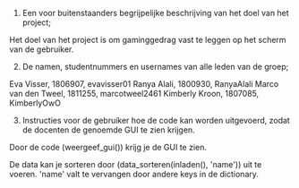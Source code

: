 1. Een voor buitenstaanders begrijpelijke beschrijving van het doel van het project;
	
Het doel van het project is om gaminggedrag vast te leggen op het
scherm van de gebruiker.


2. De namen, studentnummers en usernames van alle leden van de groep;

Eva Visser, 1806907, evavisser01
Ranya Alali, 1800930, RanyaAlali
Marco van den Tweel, 1811255, marcotweel2461
Kimberly Kroon, 1807085, KimberlyOwO


3. Instructies voor de gebruiker hoe de code kan worden uitgevoerd, zodat de docenten de genoemde GUI te zien krijgen.

Door de code (weergeef_gui()) krijg je de GUI te zien. 

De data kan je sorteren door (data_sorteren(inladen(), 'name')) uit te voeren. 'name' valt te vervangen door
andere keys in de dictionary.